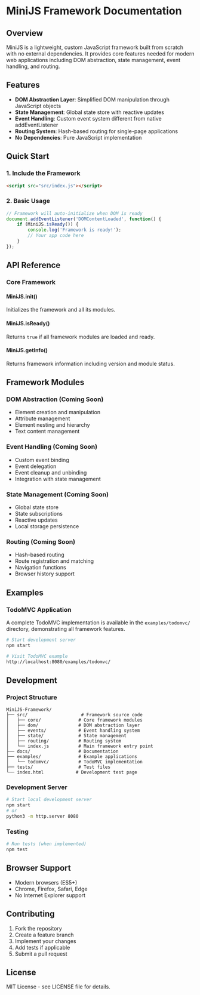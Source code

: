 # MiniJS Framework Documentation

## Overview

MiniJS is a lightweight, custom JavaScript framework built from scratch with no external dependencies. It provides core features needed for modern web applications including DOM abstraction, state management, event handling, and routing.

## Features

- **DOM Abstraction Layer**: Simplified DOM manipulation through JavaScript objects
- **State Management**: Global state store with reactive updates
- **Event Handling**: Custom event system different from native addEventListener
- **Routing System**: Hash-based routing for single-page applications
- **No Dependencies**: Pure JavaScript implementation

## Quick Start

### 1. Include the Framework

```html
<script src="src/index.js"></script>
```

### 2. Basic Usage

```javascript
// Framework will auto-initialize when DOM is ready
document.addEventListener('DOMContentLoaded', function() {
    if (MiniJS.isReady()) {
        console.log('Framework is ready!');
        // Your app code here
    }
});
```

## API Reference

### Core Framework

#### MiniJS.init()
Initializes the framework and all its modules.

#### MiniJS.isReady()
Returns `true` if all framework modules are loaded and ready.

#### MiniJS.getInfo()
Returns framework information including version and module status.

## Framework Modules

### DOM Abstraction (Coming Soon)
- Element creation and manipulation
- Attribute management
- Element nesting and hierarchy
- Text content management

### Event Handling (Coming Soon)
- Custom event binding
- Event delegation
- Event cleanup and unbinding
- Integration with state management

### State Management (Coming Soon)
- Global state store
- State subscriptions
- Reactive updates
- Local storage persistence

### Routing (Coming Soon)
- Hash-based routing
- Route registration and matching
- Navigation functions
- Browser history support

## Examples

### TodoMVC Application
A complete TodoMVC implementation is available in the `examples/todomvc/` directory, demonstrating all framework features.

```bash
# Start development server
npm start

# Visit TodoMVC example
http://localhost:8080/examples/todomvc/
```

## Development

### Project Structure
```
MiniJS-Framework/
├── src/                    # Framework source code
│   ├── core/              # Core framework modules
│   ├── dom/               # DOM abstraction layer
│   ├── events/            # Event handling system
│   ├── state/             # State management
│   ├── routing/           # Routing system
│   └── index.js           # Main framework entry point
├── docs/                  # Documentation
├── examples/              # Example applications
│   └── todomvc/           # TodoMVC implementation
├── tests/                 # Test files
└── index.html            # Development test page
```

### Development Server
```bash
# Start local development server
npm start
# or
python3 -m http.server 8080
```

### Testing
```bash
# Run tests (when implemented)
npm test
```

## Browser Support

- Modern browsers (ES5+)
- Chrome, Firefox, Safari, Edge
- No Internet Explorer support

## Contributing

1. Fork the repository
2. Create a feature branch
3. Implement your changes
4. Add tests if applicable
5. Submit a pull request

## License

MIT License - see LICENSE file for details.


